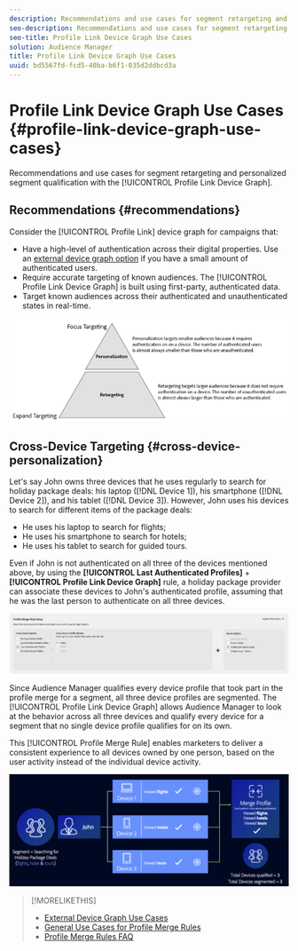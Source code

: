 ```yaml
---
description: Recommendations and use cases for segment retargeting and personalized segment qualification with the Profile Link device graph.
seo-description: Recommendations and use cases for segment retargeting and personalized segment qualification with the Profile Link device graph.
seo-title: Profile Link Device Graph Use Cases
solution: Audience Manager
title: Profile Link Device Graph Use Cases
uuid: bd5567fd-fcd5-40ba-b6f1-035d2ddbcd3a
---
```


# Profile Link Device Graph Use Cases {#profile-link-device-graph-use-cases}

Recommendations and use cases for segment retargeting and personalized segment qualification with the [!UICONTROL Profile Link Device Graph].

## Recommendations {#recommendations}

Consider the [!UICONTROL Profile Link] device graph for campaigns that:

* Have a high-level of authentication across their digital properties. Use an [external device graph option](merge-rule-definitions.md#device-options) if you have a small amount of authenticated users.
* Require accurate targeting of known audiences. The [!UICONTROL Profile Link Device Graph] is built using first-party, authenticated data.
* Target known audiences across their authenticated and unauthenticated states in real-time.

![](assets/merge-rule-triangle2.png)

## Cross-Device Targeting {#cross-device-personalization}

Let's say John owns three devices that he uses regularly to search for holiday package deals: his laptop ([!DNL Device 1]), his smartphone ([!DNL Device 2]), and his tablet ([!DNL Device 3]). However, John uses his devices to search for different items of the package deals:

* He uses his laptop to search for flights;
* He uses his smartphone to search for hotels;
* He uses his tablet to search for guided tours.

Even if John is not authenticated on all three of the devices mentioned above, by using the **[!UICONTROL Last Authenticated Profiles]** + **[!UICONTROL Profile Link Device Graph]** rule, a holiday package provider can associate these devices to John's authenticated profile, assuming that he was the last person to authenticate on all three devices.

![last-device-graph](assets/last-device-graph.png)

Since Audience Manager qualifies every device profile that took part in the profile merge for a segment, all three device profiles are segmented. The [!UICONTROL Profile Link Device Graph] allows Audience Manager to look at the behavior across all three devices and qualify every device for a segment that no single device profile qualifies for on its own.

This [!UICONTROL Profile Merge Rule] enables marketers to deliver a consistent experience to all devices owned by one person, based on the user activity instead of the individual device activity.

![cross-device-personalization](assets/cross-device-personalization.png)

>[!MORELIKETHIS]
>
>* [External Device Graph Use Cases](external-graph-use-cases.md)
>* [General Use Cases for Profile Merge Rules](merge-rule-targeting-options.md)
>* [Profile Merge Rules FAQ](../../faq/faq-profile-merge.md)

